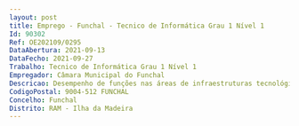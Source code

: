 ```yaml
--- 
layout: post
title: Emprego - Funchal - Tecnico de Informática Grau 1 Nível 1
Id: 90302
Ref: OE202109/0295
DataAbertura: 2021-09-13
DataFecho: 2021-09-27
Trabalho: Tecnico de Informática Grau 1 Nível 1
Empregador: Câmara Municipal do Funchal
Descricao: Desempenho de funções nas áreas de infraestruturas tecnológicas e de engenharia de software, conforme descrito no artigo 3.º da Portaria nº 358 2002, de 3 de abril.
CodigoPostal: 9004-512 FUNCHAL
Concelho: Funchal
Distrito: RAM - Ilha da Madeira
--- 
```

